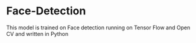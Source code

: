 # Face-Detection
This model is trained on Face detection running on Tensor Flow and Open CV and written in Python
